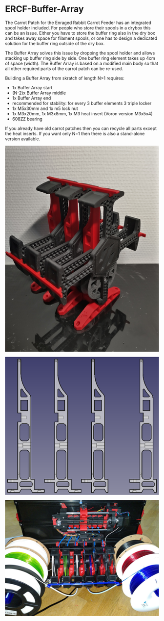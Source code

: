 # ERCF-Buffer-Array

The Carrot Patch for the Enraged Rabbit Carrot Feeder has an integrated spool holder included. For people who store their spools in a drybox this can be an issue. Either you have to store the buffer ring also in the dry box and takes away space for filament spools, or one has to design a dedicated solution for the buffer ring outside of the dry box.

The Buffer Array solves this issue by dropping the spool holder and allows stacking up buffer ring side by side. One buffer ring element takes up 4cm of space (width). The Buffer Array is based on a modified main body so that all other required parts of the carrot patch can be re-used. 

Building a Buffer Array from skratch of length N>1 requires:
- 1x Buffer Array start
- (N-2)x Buffer Array middle
- 1x Buffer Array end
- recommended for stability: for every 3 buffer elements 3 triple locker
- 1x M5x30mm and 1x m5 lock nut
- 1x M3x20mm, 1x M3x8mm, 1x M3 heat insert (Voron version M3x5x4)
- 608ZZ bearing

If you already have old carrot patches then you can recycle all parts except the heat inserts.
If you want only N=1 then there is also a stand-alone version available.

![RL triple Buffer Array](https://github.com/probably-Erwins-Cat/ERCF-Buffer-Array/blob/main/images/rl-buffer-array.jpg?raw=true?)

![RL triple Buffer Array](https://github.com/probably-Erwins-Cat/ERCF-Buffer-Array/blob/main/images/CAD-start-middle-end-stand-alone.png?raw=true)

![V2.4-Integration](https://github.com/probably-Erwins-Cat/ERCF-Buffer-Array/blob/main/images/V2.4-integration.jpg?raw=true)
